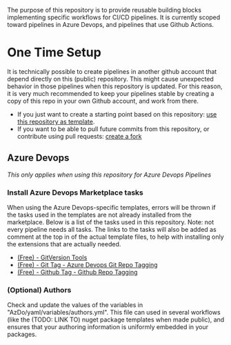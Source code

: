 The purpose of this repository is to provide reusable building blocks implementing specific workflows for CI/CD pipelines. It is currently scoped toward pipelines in Azure Devops, and pipelines that use Github Actions. 

# One Time Setup

It is technically possible to create pipelines in another github account that depend directly on this (public) repository. This might cause unexpected behavior in those pipelines when this repository is updated. For this reason, it is very much recommended to keep your pipelines stable by creating a copy of this repo in your own Github account, and work from there. 
- If you just want to create a starting point based on this repository: [use this repository as template](https://docs.github.com/en/github/creating-cloning-and-archiving-repositories/creating-a-repository-on-github/creating-a-repository-from-a-template).
- If you want to be able to pull future commits from this repository, or contribute using pull requests: [create a fork](https://docs.github.com/en/get-started/quickstart/fork-a-repo)

## Azure Devops
_This only applies when using this repository for Azure Devops Pipelines_

### Install Azure Devops Marketplace tasks
When using the Azure Devops-specific templates, errors will be thrown if the tasks used in the templates are not already installed from the marketplace. 
Below is a list of the tasks used in this repository. 
Note: not every pipeline needs all tasks. The links to the tasks will also be added as comment at the top in of the actual template files, to help with installing only the extensions that are actually needed.  

- [(Free) - GitVersion Tools](https://marketplace.visualstudio.com/items?itemName=gittools.gittools)
- [(Free) - Git Tag - Azure Devops Git Repo Tagging](https://marketplace.visualstudio.com/items?itemName=ATP.ATP-GitTag)
- [(Free) - Github Tag - Github Repo Tagging](https://marketplace.visualstudio.com/items?itemName=KriefMikael.githubtools)

### (Optional) Authors
Check and update the values of the variables in "AzDo/yaml/variables/authors.yml". This file can used in several workflows (like the (TODO: LINK TO) nuget package templates when made public), and ensures that your authoring information is uniformly embedded in your packages.
